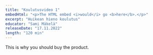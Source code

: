 ```yaml
---
title: "Koulutusvideo 1"
embedHtml: "<p>The HTML embed <i>would</i> go <b>here</b>.</p>"
excerpt: "Huikean hieno koulutus"
educator: "Sami Mäkelä"
releaseDate: "17.11.2022"
length: "120 min"
---
```


This is why you should buy the product.
